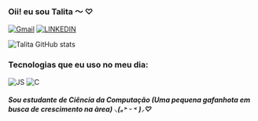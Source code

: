 ### Oii! eu sou Talita ～ ♡
[![Gmail](https://img.shields.io/badge/Gmail-D14836?style=for-the-badge&logo=gmail&logoColor=white)](httpss://talita.rolin7@gmail.com)
[![LINKEDIN](https://img.shields.io/badge/LinkedIn-0077B5?style=for-the-badge&logo=linkedin&logoColor=white)](https://www.linkedin.com/in/talita-rolin-da-rosa-0332aab9/)

![Talita GitHub stats](https://github-readme-stats.vercel.app/api/top-langs/?username=talitarolin&hide_progress=true)

### Tecnologias que eu uso no meu dia:
![JS](https://img.shields.io/badge/JavaScript-F7DF1E?style=for-the-badge&logo=javascript&logoColor=black)
![C](https://img.shields.io/badge/C-00599C?style=for-the-badge&logo=c&logoColor=white)

<h5> Sou estudante de Ciência da Computação (Uma pequena gafanhota em busca de crescimento na àrea) ⸜(｡˃ ᵕ ˂ )⸝♡ </h5>
<!---
talitarolin/talitarolin é um repositório ✨ especial ✨ porque o arquivo `README.md` (este arquivo) aparece no meu perfil GitHub.
Você pode clicar no link Preview para dar uma espiadinha em como vai ficar.
--->


